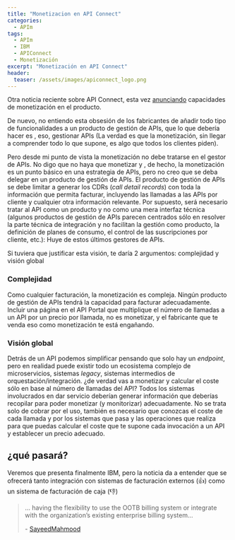 ```yaml
---
title: "Monetizacion en API Connect"
categories:
  - APIm
tags:
  - APIm
  - IBM
  - APIConnect
  - Monetización
excerpt: "Monetización en API Connect"
header:
  teaser: /assets/images/apiconnect_logo.png
---
```


Otra noticia reciente sobre API Connect, esta vez [anunciando](https://developer.ibm.com/apiconnect/2017/03/17/coming-soon-api-monetization-capability-ibm-api-connect/) capacidades de monetización en el producto.

De nuevo, no entiendo esta obsesión de los fabricantes de añadir todo tipo de funcionalidades a un producto de gestión de APIs, que lo que debería hacer es , eso, gestionar APIs (La verdad es que la monetización, sin llegar a comprender todo lo que supone, es algo que todos los clientes piden).

Pero desde mi punto de vista la monetización no debe tratarse en el gestor de APIs. No digo que no haya que monetizar y , de hecho, la monetización es un punto básico en una estrategia de APIs, pero no creo que se deba delegar en un producto de gestión de APIs. El producto de gestión de APIs se debe limitar a generar los CDRs (*call detail  records*) con toda la información que permita facturar, incluyendo las llamadas a las APIs por cliente y cualquier otra información relevante. Por supuesto, será necesario tratar al API como un producto y no como una mera interfaz técnica (algunos productos de gestión de APIs parecen centrados sólo en resolver la parte técnica de integración y no facilitan la gestión como producto, la definición de planes de consumo, el control de las suscripciones por cliente, etc.): Huye de estos últimos gestores de APIs.

Si tuviera que justificar esta visión, te daría 2 argumentos: complejidad y visión global


### Complejidad

Como cualquier facturación, la monetización es compleja. Ningún producto de gestión de APIs tendrá la capacidad para facturar adecuadamente. Incluir una página en el API Portal que multiplique el número de llamadas a un API por un precio por llamada, no es monetizar, y el fabricante que te venda eso como monetización te está engañando.

### Visión global

Detrás de un API podemos simplificar pensando que solo hay un *endpoint*, pero en realidad puede existir todo un ecosistema complejo de microservicios, sistemas *legacy*, sistemas intermedios de orquestación/integración. ¿de verdad vas a monetizar y calcular el coste sólo en base al número de llamadas del API?
Todos los sistemas involucrados en dar servicio deberían generar información que deberías recopilar para poder monetizar (y monitorizar) adecuadamente. No se trata solo de cobrar por el uso, también es necesario que conozcas el coste de cada llamada y por los sistemas que pasa y las operaciones que realiza para que puedas calcular el coste que te supone cada invocación a un API y establecer un precio adecuado.

## ¿qué pasará? 

Veremos que presenta finalmente IBM, pero la noticia da a entender que se ofrecerá tanto integración con sistemas de facturación externos (:+1:) como un sistema de facturación de caja (:thumbsdown:)

> ... having the flexibility to use the OOTB billing system or integrate with the organization’s existing enterprise billing system... 
>
> \- [SayeedMahmood](https://developer.ibm.com/apiconnect/2017/03/17/coming-soon-api-monetization-capability-ibm-api-connect/)


